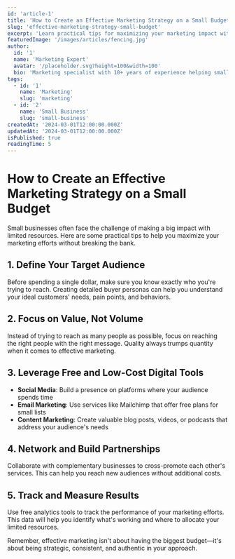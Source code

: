 ```yaml
---
id: 'article-1'
title: 'How to Create an Effective Marketing Strategy on a Small Budget'
slug: 'effective-marketing-strategy-small-budget'
excerpt: 'Learn practical tips for maximizing your marketing impact without breaking the bank.'
featuredImage: '/images/articles/fencing.jpg'
author:
  id: '1'
  name: 'Marketing Expert'
  avatar: '/placeholder.svg?height=100&width=100'
  bio: 'Marketing specialist with 10+ years of experience helping small businesses grow.'
tags:
  - id: '1'
    name: 'Marketing'
    slug: 'marketing'
  - id: '2'
    name: 'Small Business'
    slug: 'small-business'
createdAt: '2024-03-01T12:00:00.000Z'
updatedAt: '2024-03-01T12:00:00.000Z'
isPublished: true
readingTime: 5
---
```


# How to Create an Effective Marketing Strategy on a Small Budget

Small businesses often face the challenge of making a big impact with limited resources. Here are some practical tips to help you maximize your marketing efforts without breaking the bank.

## 1. Define Your Target Audience

Before spending a single dollar, make sure you know exactly who you're trying to reach. Creating detailed buyer personas can help you understand your ideal customers' needs, pain points, and behaviors.

## 2. Focus on Value, Not Volume

Instead of trying to reach as many people as possible, focus on reaching the right people with the right message. Quality always trumps quantity when it comes to effective marketing.

## 3. Leverage Free and Low-Cost Digital Tools

- **Social Media**: Build a presence on platforms where your audience spends time
- **Email Marketing**: Use services like Mailchimp that offer free plans for small lists
- **Content Marketing**: Create valuable blog posts, videos, or podcasts that address your audience's needs

## 4. Network and Build Partnerships

Collaborate with complementary businesses to cross-promote each other's services. This can help you reach new audiences without additional costs.

## 5. Track and Measure Results

Use free analytics tools to track the performance of your marketing efforts. This data will help you identify what's working and where to allocate your limited resources.

Remember, effective marketing isn't about having the biggest budget—it's about being strategic, consistent, and authentic in your approach.
